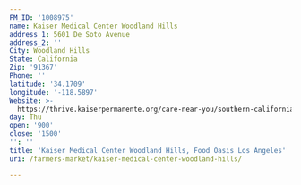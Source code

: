 ```yaml
---
FM_ID: '1008975'
name: Kaiser Medical Center Woodland Hills
address_1: 5601 De Soto Avenue
address_2: ''
City: Woodland Hills
State: California
Zip: '91367'
Phone: ''
latitude: '34.1709'
longitude: '-118.5897'
Website: >-
  https://thrive.kaiserpermanente.org/care-near-you/southern-california/woodland-hills/shc_calendar_event/farmers-market/
day: Thu
open: '900'
close: '1500'
'': ''
title: 'Kaiser Medical Center Woodland Hills, Food Oasis Los Angeles'
uri: /farmers-market/kaiser-medical-center-woodland-hills/

---
```

